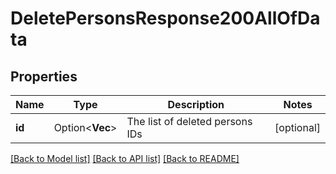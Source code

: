 # DeletePersonsResponse200AllOfData

## Properties

Name | Type | Description | Notes
------------ | ------------- | ------------- | -------------
**id** | Option<**Vec<i32>**> | The list of deleted persons IDs | [optional]

[[Back to Model list]](../README.md#documentation-for-models) [[Back to API list]](../README.md#documentation-for-api-endpoints) [[Back to README]](../README.md)


